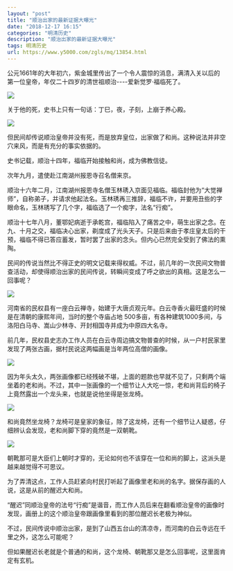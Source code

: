 ```yaml
---
layout: "post"
title: "顺治出家的最新证据大曝光"
date: "2018-12-17 16:15"
categories: "明清历史"
description: "顺治出家的最新证据大曝光"
tags: 明清历史
url: https://www.y5000.com/zgls/mq/13854.html
---
```






公元1661年的大年初六，紫金城里传出了一个令人震惊的消息，满清入关以后的第一位皇帝，年仅二十四岁的清世祖顺治----爱新觉罗·福临死了。

![](https://img.y5000.com/uploads/allimg/170216/1F5212945-0.jpg)

关于他的死，史书上只有一句话：丁巳，夜，子刻，上崩于养心殿。

![](https://img.y5000.com/uploads/allimg/170216/1F52123B-1.jpg)

但民间却传说顺治皇帝并没有死，而是放弃皇位，出家做了和尚。这种说法并非空穴来风，而是有充分的事实依据的。

史书记载，顺治十四年，福临开始接触和尚，成为佛教信徒。

次年九月，遣使赴江南湖州报恩寺召名僧来京。

顺治十六年二月，江南湖州报恩寺名僧玉林琇入京面见福临。福临封他为“大觉禅师”，自称弟子，并请求他起法名。玉林琇再三推辞，福临不许，并要用丑些的字眼命名，玉林琇写了几个字，福临选了一个痴字，法名“行痴”。

顺治十七年八月，董鄂妃病逝于承乾宫，福临陷入了痛苦之中，萌生出家之念。在九、十月之交，福临决心出家，剃度成了光头天子。只是后来由于孝庄皇太后的干预，福临不得已答应蓄发，暂时罢了出家的念头。但内心已然完全受到了佛法的熏陶。

民间的传说当然比不得正史的明文记载来得权威。不过，前几年的一次民间文物普查活动，却使得顺治出家的民间传说，转瞬间变成了呼之欲出的真相。这是怎么一回事呢？

![](https://img.y5000.com/uploads/allimg/170216/1F521H32-2.jpg)

河南省的民权县有一座白云禅寺，始建于大唐贞观元年。白云寺香火最旺盛的时候是在清朝的康熙年间，当时的整个寺庙占地
500多亩，有各种建筑1000多间，与洛阳白马寺、嵩山少林寺、开封相国寺并成为中原四大名寺。

前几年，民权县史志办工作人员在白云寺周边搞文物普查的时候，从一户村民家里发现了两张古画，据村民说这两幅画是当年两位高僧的画像。

![](https://img.y5000.com/uploads/allimg/170216/1F5211D7-3.jpg)

因为年头太久，两张画像都已经残破不堪，上面的题款也早就不见了，只剩两个端坐着的老和尚。不过，其中一张画像的一个细节让人大吃一惊，老和尚背后的椅子上竟然露出一个龙头来，也就是说他坐得是张龙椅。

![](https://img.y5000.com/uploads/allimg/170216/1F5211000-4.jpg)

和尚竟然坐龙椅？龙椅可是皇家的象征，除了这龙椅，还有一个细节让人疑惑，仔细辨认会发现，老和尚脚下穿的竟然是一双朝靴。

![](https://img.y5000.com/uploads/allimg/170216/1F5211591-5.jpg)

朝靴那可是大臣们上朝时才穿的，无论如何也不该穿在一位和尚的脚上，这派头是越来越觉得不可思议。

为了弄清这点，工作人员赶紧向村民打听起了画像里老和尚的名字。据保存画的人说，这是从前的醒迟大和尚。

“醒迟”同顺治皇帝的法号“行痴”是谐音，而工作人员后来在翻看顺治皇帝的画像时发现，画册上的这个顺治皇帝跟画像里看到的那位醒迟长老极为神似。

不过，民间传说中顺治出家，是到了山西五台山的清凉寺，而河南的白云寺远在千里之外，这怎么可能呢？

但如果醒迟长老就是个普通的和尚，这个龙椅、朝靴那又是怎么回事呢，这里面肯定有玄机。
